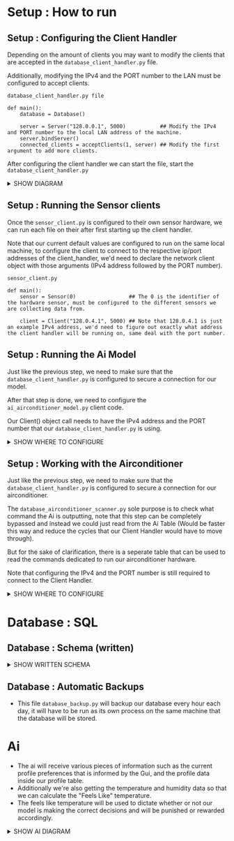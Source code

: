 # Setup : How to run
## Setup : Configuring the Client Handler
Depending on the amount of clients you may want to modify the clients that are accepted in the ```database_client_handler.py``` file. 

Additionally, modifying the IPv4 and the PORT number to the LAN must be configured to accept clients.
```
database_client_handler.py file

def main():
    database = Database()

    server = Server("128.0.0.1", 5000)           ## Modify the IPv4 and PORT number to the local LAN address of the machine.
    server.bindServer()
    connected_clients = acceptClients(1, server) ## Modify the first argument to add more clients.

```
After configuring the client handler we can start the file, start the ```database_client_handler.py```

<details><summary>SHOW DIAGRAM</summary>

![database network](https://github.com/KevMP/smart-home-automation/assets/100045145/5d55062b-8aab-47e7-b180-b555de59a255)
![smart-home-network](https://github.com/KevMP/smart-home-automation/assets/100045145/9f96d366-54b0-42b4-aff5-ccb2a754330b)

</details>

## Setup : Running the Sensor clients
Once the ```sensor_client.py``` is configured to their own sensor hardware, 
we can run each file on their after first starting up the client handler.

Note that our current default values are configured to run on the same local machine, 
to configure the client to connect to the respective ip/port addresses of the client_handler, 
we'd need to declare the network client object with those arguments (IPv4 address followed by the PORT number).

```
sensor_client.py

def main():
    sensor = Sensor(0)                 ## The 0 is the identifier of the hardware sensor, must be configured to the different sensors we are collecting data from.

    client = Client("128.0.4.1", 5000) ## Note that 128.0.4.1 is just an example IPv4 address, we'd need to figure out exactly what address the client handler will be running on, same deal with the port number.

```

## Setup : Running the Ai Model
Just like the previous step, we need to make sure that the ```database_client_handler.py``` is configured to secure a connection for our model.

After that step is done, we need to configure the ```ai_airconditioner_model.py``` client code.

Our Client() object call needs to have the IPv4 address and the PORT number that our ```database_client_handler.py``` is using.

<details><summary>SHOW WHERE TO CONFIGURE</summary>

```
ai_airconditioner_model.py

def main():
    temperature_model = AirconditionerModel()
    print(temperature_model.current_profile)
    client = Client() ## Configure the IPv4 address and PORT number to the Client Handler.
    client.connectToServer()
```

</details>

## Setup : Working with the Airconditioner
Just like the previous step, we need to make sure that the ```database_client_handler.py``` is configured to secure a connection for our airconditioner.

The ```database_airconditioner_scanner.py``` sole purpose is to check what command the Ai is outputting, note that this step can be completely bypassed and instead we could just read from the Ai Table (Would be faster this way and reduce the cycles that our Client Handler would have to move through).

But for the sake of clarification, there is a seperate table that can be used to read the commands dedicated to run our airconditioner hardware.

Note that configuring the IPv4 and the PORT number is still required to connect to the Client Handler.

<details><summary>SHOW WHERE TO CONFIGURE</summary>

```
def database_airconditioner_scanner():
    airconditioner_object = Airconditioner(0)
    client = Client() ## Configure the IPv4 address and PORT number to the Client Handler.
    client.connectToServer()
```

</details>

# Database : SQL
## Database : Schema (written)
<details><summary>SHOW WRITTEN SCHEMA</summary>

```
"Profile" Table

| name  | min_temp | max_temp |
===============================
| "bob" | 73       | 75       |

"Sensor" Table

| id | timestamp | temperature | humidity |
===========================================
| 0 | 12:00:44   | 75          | 40       |

"Gui" Table

| timestamp | current_profile | change_in_thermostat |
======================================================
| 12:00:44  | "bob"           | "increase"           |

"Airconditioner" Table
| id | timestamp | command    |
===============================
| 0  | 12:00:44  | "increase" |

"TemperatureModel" Table
| timestamp | airconditioner_command |
======================================
| 12:00:44  | "increase"             |

```

</details>

## Database : Automatic Backups
* This file ```database_backup.py``` will backup our database every hour each day, it will have to be run as its own process on the same machine that the database will be stored.

# Ai
* The ai will receive various pieces of information such as the current profile preferences that is informed by the Gui, and the profile data inside our profile table.
* Additionally we're also getting the temperature and humidity data so that we can calculate the "Feels Like" temperature.
* The feels like temperature will be used to dictate whether or not our model is making the correct decisions and will be punished or rewarded accordingly.

<details><summary>SHOW AI DIAGRAM</summary>

![model-client](https://github.com/KevMP/smart-home-automation/assets/100045145/e615fe35-8acb-4aad-80aa-c2fed90dd479)

</details>
